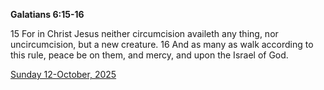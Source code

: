 **Galatians 6:15-16**

15 For in Christ Jesus neither circumcision availeth any thing, nor uncircumcision, but a new creature. 16 And as many as walk according to this rule, peace be on them, and mercy, and upon the Israel of God.

[Sunday 12-October, 2025](https://getbible.life/kjv/Galatians/6/15-16)
